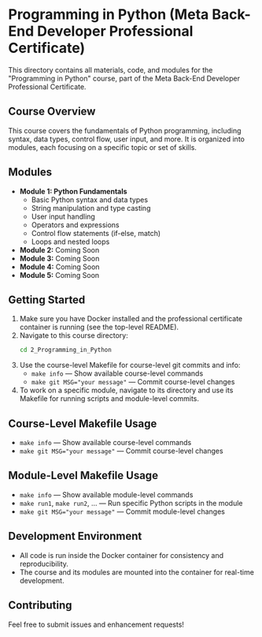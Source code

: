 # Programming in Python (Meta Back-End Developer Professional Certificate)

This directory contains all materials, code, and modules for the "Programming in Python" course, part of the Meta Back-End Developer Professional Certificate.

## Course Overview
This course covers the fundamentals of Python programming, including syntax, data types, control flow, user input, and more. It is organized into modules, each focusing on a specific topic or set of skills.

## Modules
- **Module 1: Python Fundamentals**
  - Basic Python syntax and data types
  - String manipulation and type casting
  - User input handling
  - Operators and expressions
  - Control flow statements (if-else, match)
  - Loops and nested loops
- **Module 2:** Coming Soon
- **Module 3:** Coming Soon
- **Module 4:** Coming Soon
- **Module 5:** Coming Soon

## Getting Started
1. Make sure you have Docker installed and the professional certificate container is running (see the top-level README).
2. Navigate to this course directory:
   ```sh
   cd 2_Programming_in_Python
   ```
3. Use the course-level Makefile for course-level git commits and info:
   - `make info` — Show available course-level commands
   - `make git MSG="your message"` — Commit course-level changes
4. To work on a specific module, navigate to its directory and use its Makefile for running scripts and module-level commits.

## Course-Level Makefile Usage
- `make info` — Show available course-level commands
- `make git MSG="your message"` — Commit course-level changes

## Module-Level Makefile Usage
- `make info` — Show available module-level commands
- `make run1`, `make run2`, ... — Run specific Python scripts in the module
- `make git MSG="your message"` — Commit module-level changes

## Development Environment
- All code is run inside the Docker container for consistency and reproducibility.
- The course and its modules are mounted into the container for real-time development.

## Contributing
Feel free to submit issues and enhancement requests!
